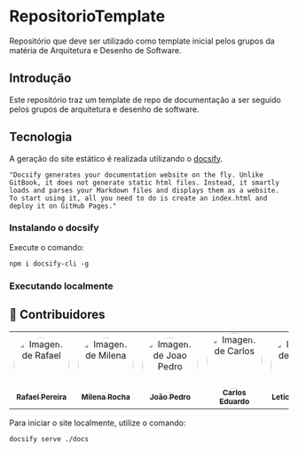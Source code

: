 # RepositorioTemplate

Repositório que deve ser utilizado como template inicial pelos grupos da matéria de Arquitetura e Desenho de Software.

## Introdução

Este repositório traz um template de repo de documentação a ser seguido pelos grupos de arquitetura e desenho de software.

## Tecnologia

A geração do site estático é realizada utilizando o [docsify](https://docsify.js.org/).

```shell
"Docsify generates your documentation website on the fly. Unlike GitBook, it does not generate static html files. Instead, it smartly loads and parses your Markdown files and displays them as a website. To start using it, all you need to do is create an index.html and deploy it on GitHub Pages."
```

### Instalando o docsify

Execute o comando:

```shell
npm i docsify-cli -g
```

### Executando localmente

## 👥 Contribuidores

<center> 
  
  <table style="width: 100%;">
  <tr>
    <td align="center"><a href="https://github.com/rafgpereira"><img style="border-radius: 50%;" src="https://github.com/rafgpereira.png" width="100px;" alt="Imagem de Rafael "/><br /><sub><b>Rafael Pereira</b></sub></a></td>
    <td align="center"><a href="https://github.com/MilenaFRocha"><img style="border-radius: 50%;" src="https://github.com/MilenaFRocha.png" width="100px;" alt="Imagem de Milena"/><br /><sub><b>Milena Rocha</b></sub></a></td>
    <td align="center"><a href="https://github.com/joaopedrooss"><img style="border-radius: 50%;" src="https://github.com/JoaoPedrooSS.png" width="100px;" alt="Imagem de Joao Pedro"/><br /><sub><b>João Pedro</b></sub></a></td>
    <td align="center"><a href="https://github.com/dudupaz"><img style="border-radius: 50%;" src="https://github.com/dudupaz.png" width="100px;" alt="Imagem de Carlos"/><br /><sub><b>Carlos Eduardo</b></sub></a></td>
    <td align="center"><a href="https://github.com/leticiatmartins"><img style="border-radius: 50%;" src="https://github.com/leticiatmartins.png" width="100px;" alt="Imagem de Leticia"/><br /><sub><b>Leticia Martins</b></sub></a></td>
    <td align="center"><a href="https://github.com/manoelmoura"><img style="border-radius: 50%;" src="https://github.com/manoelmoura.png" width="100px;" alt="Imagem de Manoel Moura"/><br /><sub><b>Manoel Moura</b></sub></a></td>
    <td align="center"><a href="https://github.com/jlucasiqueira"><img style="border-radius: 50%;" src="https://github.com/jlucasiqueira.png" width="100px;" alt="Imagem de Joao Lucas"/><br /><sub><b>João Lucas</b></sub></a></td>


  </tr>
</table> 

</center>

Para iniciar o site localmente, utilize o comando:

```shell
docsify serve ./docs
```
